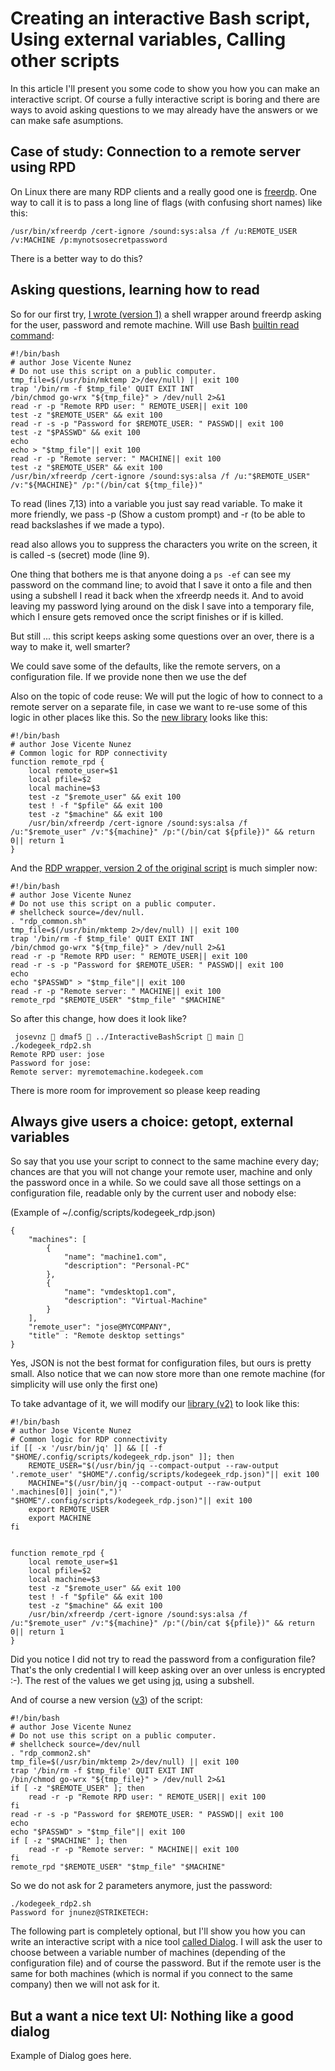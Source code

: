 # Creating an interactive Bash script, Using external variables, Calling other scripts

In this article I'll present you some code to show you how you can make an interactive script. Of course a fully interactive script is boring and there are ways to avoid asking questions to we may already have the answers or we can make safe asumptions.

## Case of study: Connection to a remote server using RPD

On Linux there are many RDP clients and a really good one is [freerdp](https://www.freerdp.com/). One way to call it is to pass a long line of flags (with confusing short names) like this:

```shell=
/usr/bin/xfreerdp /cert-ignore /sound:sys:alsa /f /u:REMOTE_USER /v:MACHINE /p:mynotsosecretpassword
```

There is a better way to do this?

## Asking questions, learning how to read

So for our first try, [I wrote (version 1)](https://github.com/josevnz/InteractiveBashScript/blob/main/kodegeek_rdp1.sh) a shell wrapper around freerdp asking for the user, password and remote machine. Will use Bash [builtin read command](https://wiki.bash-hackers.org/commands/builtin/read):

```shell=
#!/bin/bash
# author Jose Vicente Nunez
# Do not use this script on a public computer.
tmp_file=$(/usr/bin/mktemp 2>/dev/null) || exit 100
trap '/bin/rm -f $tmp_file' QUIT EXIT INT
/bin/chmod go-wrx "${tmp_file}" > /dev/null 2>&1
read -r -p "Remote RPD user: " REMOTE_USER|| exit 100
test -z "$REMOTE_USER" && exit 100
read -r -s -p "Password for $REMOTE_USER: " PASSWD|| exit 100
test -z "$PASSWD" && exit 100
echo
echo > "$tmp_file"|| exit 100
read -r -p "Remote server: " MACHINE|| exit 100
test -z "$REMOTE_USER" && exit 100
/usr/bin/xfreerdp /cert-ignore /sound:sys:alsa /f /u:"$REMOTE_USER" /v:"${MACHINE}" /p:"(/bin/cat ${tmp_file})"
```

To read (lines 7,13) into a variable you just say read variable. To make it more friendly, we pass -p (Show a custom prompt) and -r (to be able to read backslashes if we made a typo).

read also allows you to suppress the characters you write on the screen, it is called -s (secret) mode (line 9).

One thing that bothers me is that anyone doing a ```ps -ef``` can see my password on the command line; to avoid that I save it onto a file and then using a subshell I read it back when the xfreerdp needs it. And to avoid leaving my password lying around on the disk I save into a temporary file, which I ensure gets removed once the script finishes or if is killed.

But still ... this script keeps asking some questions over an over, there is a way to make it, well smarter?

We could save some of the defaults, like the remote servers, on a configuration file. If we provide none then we use the def

Also on the topic of code reuse: We will put the logic of how to connect to a remote server on a separate file, in case we want to re-use some of this logic in other places like this. So the [new library](https://github.com/josevnz/InteractiveBashScript/blob/main/rdp_common.sh) looks like this:

```shell=
#!/bin/bash
# author Jose Vicente Nunez
# Common logic for RDP connectivity
function remote_rpd {
    local remote_user=$1
    local pfile=$2
    local machine=$3
    test -z "$remote_user" && exit 100
    test ! -f "$pfile" && exit 100
    test -z "$machine" && exit 100
    /usr/bin/xfreerdp /cert-ignore /sound:sys:alsa /f /u:"$remote_user" /v:"${machine}" /p:"(/bin/cat ${pfile})" && return 0|| return 1
}
```

And the [RDP wrapper, version 2 of the original script](https://github.com/josevnz/InteractiveBashScript/blob/main/kodegeek_rdp2.sh) is much simpler now:
```shell=
#!/bin/bash
# author Jose Vicente Nunez
# Do not use this script on a public computer.
# shellcheck source=/dev/null.
. "rdp_common.sh"
tmp_file=$(/usr/bin/mktemp 2>/dev/null) || exit 100
trap '/bin/rm -f $tmp_file' QUIT EXIT INT
/bin/chmod go-wrx "${tmp_file}" > /dev/null 2>&1
read -r -p "Remote RPD user: " REMOTE_USER|| exit 100
read -r -s -p "Password for $REMOTE_USER: " PASSWD|| exit 100
echo
echo "$PASSWD" > "$tmp_file"|| exit 100
read -r -p "Remote server: " MACHINE|| exit 100
remote_rpd "$REMOTE_USER" "$tmp_file" "$MACHINE"

```

So after this change, how does it look like?
```shell=
 josevnz  dmaf5  ../InteractiveBashScript  main  ./kodegeek_rdp2.sh
Remote RPD user: jose
Password for jose: 
Remote server: myremotemachine.kodegeek.com
```

There is more room for improvement so please keep reading

## Always give users a choice: getopt, external variables

So say that you use your script to connect to the same machine every day; chances are that you will not change your remote user, machine and only the password once in a while. So we could save all those settings on a configuration file, readable only by the current user and nobody else:

(Example of ~/.config/scripts/kodegeek_rdp.json)
```json=
{
    "machines": [
        {
            "name": "machine1.com",
            "description": "Personal-PC"
        },
        {
            "name": "vmdesktop1.com",
            "description": "Virtual-Machine"
        }
    ],
    "remote_user": "jose@MYCOMPANY",
    "title" : "Remote desktop settings"
}
```

Yes, JSON is not the best format for configuration files, but ours is pretty small. Also notice that we can now store more than one remote machine (for simplicity will use only the first one)

To take advantage of it, we will modify our [library (v2)](https://github.com/josevnz/InteractiveBashScript/blob/main/rdp_common2.sh) to look like this:

```shell=
#!/bin/bash
# author Jose Vicente Nunez
# Common logic for RDP connectivity
if [[ -x '/usr/bin/jq' ]] && [[ -f "$HOME/.config/scripts/kodegeek_rdp.json" ]]; then
    REMOTE_USER="$(/usr/bin/jq --compact-output --raw-output '.remote_user' "$HOME"/.config/scripts/kodegeek_rdp.json)"|| exit 100
    MACHINE="$(/usr/bin/jq --compact-output --raw-output '.machines[0]| join(",")' "$HOME"/.config/scripts/kodegeek_rdp.json)"|| exit 100
    export REMOTE_USER
    export MACHINE
fi


function remote_rpd {
    local remote_user=$1
    local pfile=$2
    local machine=$3
    test -z "$remote_user" && exit 100
    test ! -f "$pfile" && exit 100
    test -z "$machine" && exit 100
    /usr/bin/xfreerdp /cert-ignore /sound:sys:alsa /f /u:"$remote_user" /v:"${machine}" /p:"(/bin/cat ${pfile})" && return 0|| return 1
}
```

Did you notice I did not try to read the password from a configuration file? That's the only credential I will keep asking over an over unless is encrypted :-). The rest of the values we get using [jq](https://stedolan.github.io/jq/), using a subshell.

And of course a new version ([v3](https://github.com/josevnz/InteractiveBashScript/blob/main/kodegeek_rdp2.sh)) of the script:

```shell=
#!/bin/bash
# author Jose Vicente Nunez
# Do not use this script on a public computer.
# shellcheck source=/dev/null
. "rdp_common2.sh" 
tmp_file=$(/usr/bin/mktemp 2>/dev/null) || exit 100
trap '/bin/rm -f $tmp_file' QUIT EXIT INT
/bin/chmod go-wrx "${tmp_file}" > /dev/null 2>&1
if [ -z "$REMOTE_USER" ]; then
    read -r -p "Remote RPD user: " REMOTE_USER|| exit 100
fi
read -r -s -p "Password for $REMOTE_USER: " PASSWD|| exit 100
echo
echo "$PASSWD" > "$tmp_file"|| exit 100
if [ -z "$MACHINE" ]; then
    read -r -p "Remote server: " MACHINE|| exit 100
fi
remote_rpd "$REMOTE_USER" "$tmp_file" "$MACHINE"
```

So we do not ask for 2 parameters anymore, just the password:
```shell=
./kodegeek_rdp2.sh 
Password for jnunez@STRIKETECH: 
```

The following part is completely optional, but I'll show you how you can write an interactive script with a nice tool [called Dialog](https://invisible-island.net/dialog/). I will ask the user to choose between a variable number of machines (depending of the configuration file) and of course the password.
But if the remote user is the same for both machines (which is normal if you connect to the same company) then we will not ask for it.


## But a want a nice text UI: Nothing like a good dialog

Example of Dialog goes here.
